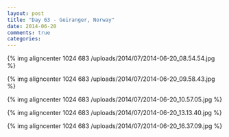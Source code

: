 ```yaml
---
layout: post
title: "Day 63 - Geiranger, Norway"
date: 2014-06-20
comments: true
categories: 
---
```

{% img aligncenter 1024 683 /uploads/2014/07/2014-06-20_08.54.54.jpg %}

{% img aligncenter 1024 683 /uploads/2014/07/2014-06-20_09.58.43.jpg %}

{% img aligncenter 1024 683 /uploads/2014/07/2014-06-20_10.57.05.jpg %}

{% img aligncenter 1024 683 /uploads/2014/07/2014-06-20_13.13.40.jpg %}

{% img aligncenter 1024 683 /uploads/2014/07/2014-06-20_16.37.09.jpg %}
